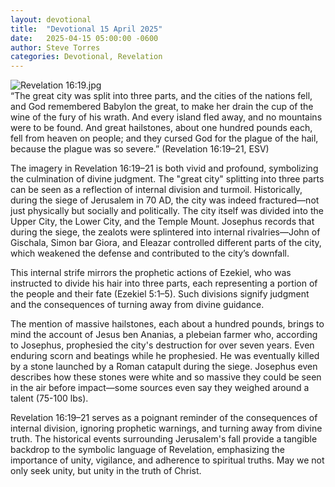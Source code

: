 ```yaml
---
layout: devotional
title:  "Devotional 15 April 2025"
date:   2025-04-15 05:00:00 -0600
author: Steve Torres
categories: Devotional, Revelation
---
```

<img src="https://sitemedia.esteeb.com/file/esteebcomsitemedia/devotional_images/Revelation/Rev-16_19.jpg?raw=true" alt="Revelation 16:19.jpg" style="max-width: 100%; height: auto;">

<div class="scripture">
  “The great city was split into three parts, and the cities of the nations fell, and God remembered Babylon the great, to make her drain the cup of the wine of the fury of his wrath. And every island fled away, and no mountains were to be found. And great hailstones, about one hundred pounds each, fell from heaven on people; and they cursed God for the plague of the hail, because the plague was so severe.” (Revelation 16:19–21, ESV)
</div>

The imagery in Revelation 16:19–21 is both vivid and profound, symbolizing the culmination of divine judgment. The "great city" splitting into three parts can be seen as a reflection of internal division and turmoil. Historically, during the siege of Jerusalem in 70 AD, the city was indeed fractured—not just physically but socially and politically. The city itself was divided into the Upper City, the Lower City, and the Temple Mount. Josephus records that during the siege, the zealots were splintered into internal rivalries—John of Gischala, Simon bar Giora, and Eleazar controlled different parts of the city, which weakened the defense and contributed to the city’s downfall.

This internal strife mirrors the prophetic actions of Ezekiel, who was instructed to divide his hair into three parts, each representing a portion of the people and their fate (Ezekiel 5:1–5). Such divisions signify judgment and the consequences of turning away from divine guidance.

The mention of massive hailstones, each about a hundred pounds, brings to mind the account of Jesus ben Ananias, a plebeian farmer who, according to Josephus, prophesied the city's destruction for over seven years. Even enduring scorn and beatings while he prophesied. He was eventually killed by a stone launched by a Roman catapult during the siege. Josephus even describes how these stones were white and so massive they could be seen in the air before impact—some sources even say they weighed around a talent (75-100 lbs).

Revelation 16:19–21 serves as a poignant reminder of the consequences of internal division, ignoring prophetic warnings, and turning away from divine truth. The historical events surrounding Jerusalem's fall provide a tangible backdrop to the symbolic language of Revelation, emphasizing the importance of unity, vigilance, and adherence to spiritual truths. May we not only seek unity, but unity in the truth of Christ. 
